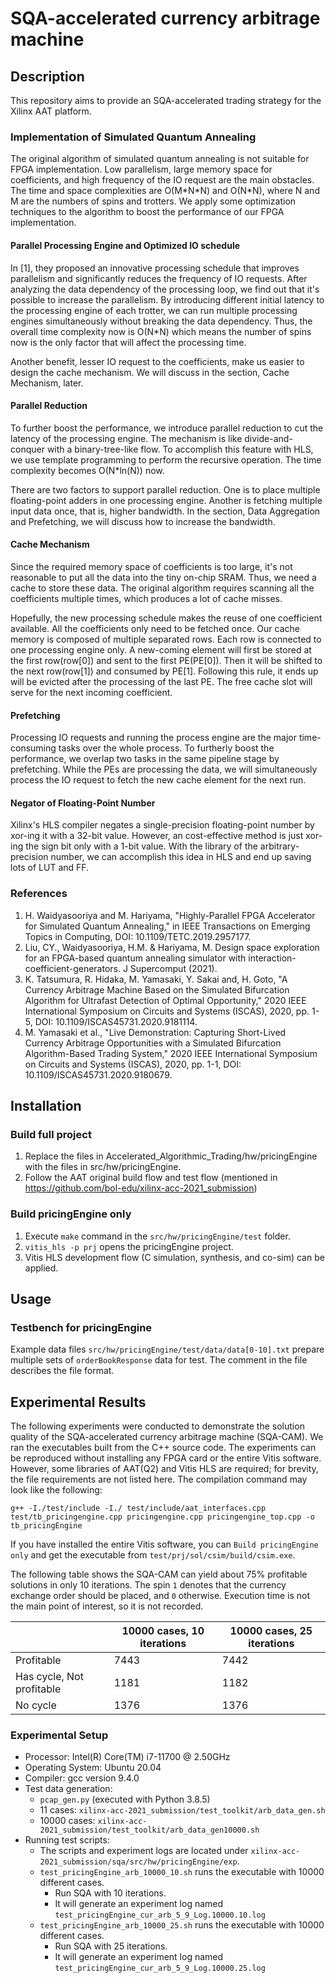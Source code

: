# SQA-accelerated currency arbitrage machine

## Description

This repository aims to provide an SQA-accelerated trading strategy for the Xilinx AAT platform.

### Implementation of Simulated Quantum Annealing

The original algorithm of simulated quantum annealing is not suitable for FPGA implementation. Low parallelism, large memory space for coefficients, and high frequency of the IO request are the main obstacles. The time and space complexities are O(M\*N\*N) and O(N*N), where N and M are the numbers of spins and trotters. We apply some optimization techniques to the algorithm to boost the performance of our FPGA implementation.

#### Parallel Processing Engine and Optimized IO schedule

In [1], they proposed an innovative processing schedule that improves parallelism and significantly reduces the frequency of IO requests. After analyzing the data dependency of the processing loop, we find out that it's possible to increase the parallelism. By introducing different initial latency to the processing engine of each trotter, we can run multiple processing engines simultaneously without breaking the data dependency. Thus, the overall time complexity now is O(N*N) which means the number of spins now is the only factor that will affect the processing time.

Another benefit, lesser IO request to the coefficients, make us easier to design the cache mechanism. We will discuss in the section, Cache Mechanism, later.

#### Parallel Reduction

To further boost the performance, we introduce parallel reduction to cut the latency of the processing engine. The mechanism is like divide-and-conquer with a binary-tree-like flow. To accomplish this feature with HLS, we use template programming to perform the recursive operation. The time complexity becomes O(N*ln(N)) now.

There are two factors to support parallel reduction. One is to place multiple floating-point adders in one processing engine. Another is fetching multiple input data once, that is, higher bandwidth. In the section, Data Aggregation and Prefetching, we will discuss how to increase the bandwidth.

#### Cache Mechanism

Since the required memory space of coefficients is too large, it's not reasonable to put all the data into the tiny on-chip SRAM. Thus, we need a cache to store these data. The original algorithm requires scanning all the coefficients multiple times, which produces a lot of cache misses.

Hopefully, the new processing schedule makes the reuse of one coefficient available. All the coefficients only need to be fetched once. Our cache memory is composed of multiple separated rows. Each row is connected to one processing engine only. A new-coming element will first be stored at the first row(row[0]) and sent to the first PE(PE[0]). Then it will be shifted to the next row(row[1]) and consumed by PE[1]. Following this rule, it ends up will be evicted after the processing of the last PE. The free cache slot will serve for the next incoming coefficient.

#### Prefetching

Processing IO requests and running the process engine are the major time-consuming tasks over the whole process. To furtherly boost the performance, we overlap two tasks in the same pipeline stage by prefetching. While the PEs are processing the data, we will simultaneously process the IO request to fetch the new cache element for the next run.

#### Negator of Floating-Point Number

Xilinx's HLS compiler negates a single-precision floating-point number by xor-ing it with a 32-bit value. However, an cost-effective method is just xor-ing the sign bit only with a 1-bit value. With the library of the arbitrary-precision number, we can accomplish this idea in HLS and end up saving lots of LUT and FF.

### References

1. H. Waidyasooriya and M. Hariyama, "Highly-Parallel FPGA Accelerator for Simulated Quantum Annealing," in IEEE Transactions on Emerging Topics in Computing, DOI: 10.1109/TETC.2019.2957177.
2. Liu, CY., Waidyasooriya, H.M. & Hariyama, M. Design space exploration for an FPGA-based quantum annealing simulator with interaction-coefficient-generators. J Supercomput (2021).
3. K. Tatsumura, R. Hidaka, M. Yamasaki, Y. Sakai and, H. Goto, "A Currency Arbitrage Machine Based on the Simulated Bifurcation Algorithm for Ultrafast Detection of Optimal Opportunity," 2020 IEEE International Symposium on Circuits and Systems (ISCAS), 2020, pp. 1-5, DOI: 10.1109/ISCAS45731.2020.9181114.
4. M. Yamasaki et al., "Live Demonstration: Capturing Short-Lived Currency Arbitrage Opportunities with a Simulated Bifurcation Algorithm-Based Trading System," 2020 IEEE International Symposium on Circuits and Systems (ISCAS), 2020, pp. 1-1, DOI: 10.1109/ISCAS45731.2020.9180679. 

## Installation

### Build full project

1. Replace the files in Accelerated_Algorithmic_Trading/hw/pricingEngine with the files in src/hw/pricingEngine.
2. Follow the AAT original build flow and test flow (mentioned in https://github.com/bol-edu/xilinx-acc-2021_submission)

### Build pricingEngine only

1. Execute `make` command in the `src/hw/pricingEngine/test` folder.
2. ```vitis_hls -p prj``` opens the pricingEngine project.
3. Vitis HLS development flow (C simulation, synthesis, and co-sim) can be applied.

## Usage

### Testbench for pricingEngine

Example data files `src/hw/pricingEngine/test/data/data[0-10].txt` prepare multiple sets of `orderBookResponse` data for test. The comment in the file describes the file format.

## Experimental Results

The following experiments were conducted to demonstrate the solution quality of the SQA-accelerated currency arbitrage machine (SQA-CAM).  We ran the executables built from the C++ source code.  The experiments can be reproduced without installing any FPGA card or the entire Vitis software.  However, some libraries of AAT(Q2) and Vitis HLS are required; for brevity, the file requirements are not listed here.  The compilation command may look like the following:

```g++ -I./test/include -I./ test/include/aat_interfaces.cpp test/tb_pricingengine.cpp pricingengine.cpp pricingengine_top.cpp -o tb_pricingEngine```

If you have installed the entire Vitis software, you can `Build pricingEngine only` and get the executable from `test/prj/sol/csim/build/csim.exe`.

The following table shows the SQA-CAM can yield about 75% profitable solutions in only 10 iterations. The spin `1` denotes that the currency exchange order should be placed, and `0` otherwise. Execution time is not the main point of interest, so it is not recorded.

|                                     | 10000 cases, 10 iterations | 10000 cases, 25 iterations |
| ----------------------------------- | -------------------------- | -------------------------- |
| Profitable                          | 7443                       | 7442                       |
| Has cycle, Not profitable           | 1181                       | 1182                       |
| No  cycle                           | 1376                       | 1376                       |

### Experimental Setup

* Processor: Intel(R) Core(TM) i7-11700 @ 2.50GHz
* Operating System: Ubuntu 20.04
* Compiler: gcc version 9.4.0
* Test data generation:
  * `pcap_gen.py` (executed with Python 3.8.5)
  * 11 cases: `xilinx-acc-2021_submission/test_toolkit/arb_data_gen.sh`
  * 10000 cases: `xilinx-acc-2021_submission/test_toolkit/arb_data_gen10000.sh`
* Running test scripts:
  * The scripts and experiment logs are located under `xilinx-acc-2021_submission/sqa/src/hw/pricingEngine/exp`.
  * `test_pricingEngine_arb_10000_10.sh` runs the executable with 10000 different cases.
    * Run SQA with 10 iterations.
    * It will generate an experiment log named `test_pricingEngine_cur_arb_5_9_Log.10000.10.log`
  * `test_pricingEngine_arb_10000_25.sh` runs the executable with 10000 different cases.
    * Run SQA with 25 iterations.
    * It will generate an experiment log named `test_pricingEngine_cur_arb_5_9_Log.10000.25.log`